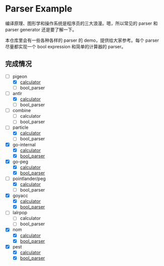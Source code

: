 # Parser Example

编译原理、图形学和操作系统是程序员的三大浪漫。嗯，所以常见的 parser 和 parser generator 还是要了解一下。

本仓库里会有一些各种各样的 parser 的 demo，提供给大家参考。每个 parser 尽量都实现一个 bool expression 和简单的计算器的 parser。

## 完成情况

- [ ] pigeon
  - [x] [calculator](pigeon/calculator)
  - [ ] bool_parser
- [ ] antlr
  - [x] [calculator](antlr/calculator)
  - [ ] bool_parser
- [ ] combine
  - [ ] calculator
  - [ ] bool_parser
- [ ] particle
  - [x] [calculator](particle/calculator)
  - [ ] bool_parser
- [x] go-internal
  - [x] [calculator](go-internal/calculator)
  - [x] [bool_parser](go-internal/bool_parser)
- [x] go-peg
  - [x] [calculator](go-peg/calculator)
  - [x] [bool_parser](go-peg/bool_parser)
- [ ] pointlander/peg
  - [x] [calculator](peg/calculator)
  - [ ] bool_parser
- [x] goyacc
  - [x] [calculator](goyacc/calculator)
  - [x] [bool_parser](goyacc/bool_parser)
- [ ] lalrpop
  - [ ] calculator
  - [ ] bool_parser
- [x] nom
  - [x] [calculator](nom/calculator)
  - [x] [bool_parser](nom/bool_expr_left_assoc)
- [x] pest
  - [x] [calculator](pest/calculator)
  - [x] [bool_parser](pest/bool_parser)
